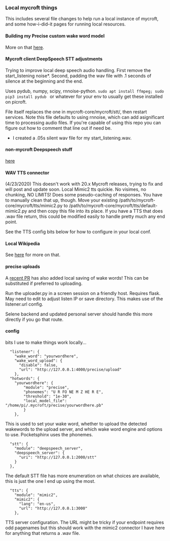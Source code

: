### Local mycroft things

This includes several file changes to help run a local instance of mycroft, and some how-i-did-it pages for running local resources.

#### Building my Precise custom wake word model

More on that [here](precise/Precise.md).

#### Mycroft client DeepSpeech STT adjustments

Trying to improve local deep speech audio handling. First remove the start_listening noise*.  Second, padding the wav file with .1 seconds of silence at the beginning and the end.

Uses pydub, numpy, scipy, rnnoise-python. ```sudo apt install ffmpeg; sudo pip3 install pydub ``` or whatever for your env to usually get these installed on picroft.

File itself replaces the one in mycroft-core/mycroft/stt/, then restart services.   Note this file defaults to using rnnoise, which can add asignificant time to processing audio files.  If you're capable of using this repo you can figure out how to comment that line out if need be.  

* I created a .05s silent wav file for my start_listening.wav.  

#### non-mycroft Deepspeech stuff

[here](DeepSpeech)

#### WAV TTS connector

(4/23/2020) This doesn't work with 20.x Mycroft releases, trying to fix and will post and update soon.
Local Mimic2 tts quickie.  No visimes, no chunking, NO LIMITS!  Does some pseudo-caching of responses.  You have to manually clean that up, though.  Move your existing /path/to/mycroft-core/mycroft/tts/mimic2.py to /path/to/mycroft-core/mycroft/tts/default-mimic2.py and then copy this file into its place.  If you have a TTS that does .wav file return, this could be modified easily to handle pretty much any end point.

See the TTS config bits below for how to configure in your local conf.

#### Local Wikipedia

See [here](Wiki.md) for more on that.

#### precise uploads

A [recent PR](https://github.com/MycroftAI/mycroft-core/pull/2141) has also added local saving of wake words! This can be substituted if preferred to uploading.

Run the uploader.py in a screen session on a friendly host. Requires flask. May need to edit to adjust listen IP or save directory.  This makes use of the listener.url config.

Selene backend and updated personal server should handle this more directly if you go that route.

#### config

bits I use to make things work locally...
```
  "listener": {
    "wake_word": "yourwordhere",
    "wake_word_upload": {
      "disable": false,
      "url": "http://127.0.0.1:4000/precise/upload"
    },
  "hotwords": {
    "yourwordhere": {
        "module": "precise",
        "phonemes": "U R FO NE M Z HE R E",
        "threshold": "1e-30",
        "local_model_file": "/home/pi/.mycroft/precise/yourwordhere.pb"
        }
    },
```

This is used to set your wake word, whether to upload the detected wakewords to the upload server, and which wake word engine and options to use.  Pocketsphinx uses the phonemes.

```
  "stt": {
    "module": "deepspeech_server",
    "deepspeech_server": {
      "uri": "http://127.0.0.1:2000/stt"
    }
  },
```
The default STT file has more enumeration on what choices are available, this is just the one I end up using the most.

```
  "tts": {
    "module": "mimic2",
    "mimic2": {
      "lang": "en-us",
      "url": "http://127.0.0.1:3000"
    },
```

TTS server configuration.  The URL might be tricky if your endpoint requires odd pagenames but this should work with the mimic2 connector I have here for anything that returns a .wav file. 
